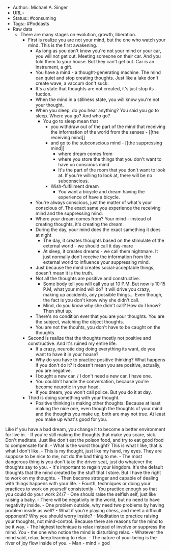 - Author:: Michael A. Singer
- URL::
- Status:: #consuming
- Tags:: #Podcasts 
- Raw data
    - There are many stages on evolution, growth, liberation.
        - First is realize you are not your mind, but the one who watch your mind. This is the first awakening.
            - As long as you don't know you're not your mind or your car, you will not get  out. Meeting someone on their car. And you told them to your house. But they can't get out. Car is an instrument, a gift.
            - You have a mind - a thought-generating machine. The mind can quiet and stop creating thoughts. Just like a lake don't create wave, a vaccum don't suck. 
            - It's a state that thoughts are not created, it's just stop its fuction. 
            - When the mind in a stillness state, you will know you're not your thought.
            - When you sleep, do you hear anything? You said you go to sleep. Where you go? And who go?
                - You go to sleep mean that 
                    - you withdraw out of the part of the mind that receiving the information of the world from the senses - [[the receiving mind]]
                    - and go to the subconscious mind - [[the suppressing mind]]
                        - where dream comes from
                        - where you store the things that you don't want to have on conscious mind
                        - It's the part of the room that you don't want to look at. If you're willing to look at, there will be no subconscious.
                    - Wish-fulfillment dream
                        - You want a bicycle and dream having the experience of have a bicycle.
            - You're always conscious, just the matter of what's your conscious of. The exact same you experience the receiving mind and the suppressing mind.
            - Where your dream comes from? Your mind - instead of creating thoughts, it's creating the dream.
            - During the day, your mind does the exact samething it does at night
                - The day, it creates thoughts based on the stimulate of the external world - we should call it day-mare
                - At sleep, it creates dreams - we call them nightmare. It just normally don't receive the information from the external world to influence your suppressing mind.
            - Just because the mind creates social-acceptable things, doesn't mean it is the truth.
            - Not all the thoughts are positive and constructive.
                - Some body tell you will call you at 10 P.M. But now is 10:15 P.M, what your mind will do? It will drive you crazy, making up accidents, any possible things... Even though, the fact is you don't know why she didn't call.
                - Mind, do you know why she didn't call? How do I know? Then shut up.
            - There's no condition ever that you are your thoughts. You are the subject, watching the object thoughts.
            - You are not the thouhts, you don't have to be caught on the thoughts.
        - Second is realize that the thoughts mostly not positive and constructive. And it's ruined my entire life.
            - If a crazy, neurotic dog doing everything its want, do you want to have it in your house?
            - Why do you have to practice positive thinking? What happens if you don't do it? It doesn't mean you are positive, actually, you are negative.
            - I bought a new car. / I don't need a new car, I have one.
            - You couldn't handle the conversation, because you're become neurotic in your head.
            - If you dream, you won't call police. But you do it at day.
        - Third is doing something with your thought.
            - Positive thinking is making other thoughts. Because at least making the nice one, even though the thoughts of your mind and the thoughts you make up, both are may not true. At least you make up what's good for you.

Like if you have a bad dream, you change it to become a better environment for live in.
            - If you're still making the thoughts that make you scare, sick. Don't meditate. Just like don't eat the poison food, and try to eat good food to compensate for it.
            - What is the worst thought? This is what I like, that is what I don't like. 
            - This is my thought, just like my hand, my eyes. They are suppose to be nice to me, not do the bad thing to me.
            - The most dangerous thing is you don't take the driver seat, just do whatever the thoughts say to you.
            - It's important to regain your kingdom. It's the default thoughts that the mind created by the stuff that I store. But I have the right to work on my thoughts.
            - Then become stronger and capable of dealing with things happens with your life.
        - Fourth, techniques or doing your practices to work on yourself consistently
            - You practice enough so that you could do your work 24/7
            - One should raise the selfish self, just like raising a baby. 
            - There will be negativity in the world, but no need to have negativity inside.
                - One problem outside, why need two problems by having problem inside as well?
            - What if you're playing chess, and meet a difficult opponent? Why you should worry inside?
            - Meditation to practice raising your thoughts, not mind-control. Because there are reasons for the mind to be it way.
            - The highest technique is relax instead of involve or suppress the mind. You - the one who notice the mind is disturbing relax.
            - Whatever the mind said, relax, keep learning to relax.
            - The nature of your being is the river of joy flow inside of you.
            - Man - mind = god

